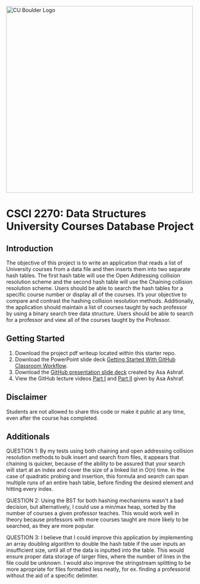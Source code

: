 <img src="https://www.colorado.edu/cs/profiles/express/themes/ucb/images/cu-boulder-logo-text-black.svg" alt="CU Boulder Logo" width="500">

# CSCI 2270: Data Structures <br/> University Courses Database Project

## Introduction
The objective of this project is to write an application that reads a list of University courses from a data file and then inserts them into two separate hash tables. The first hash table will use the Open Addressing collision resolution scheme and the second hash table will use the Chaining collision resolution scheme. Users should be able to search the hash tables for a specific course number or display all of the courses. It’s your objective to compare and contrast the hashing collision resolution methods. Additionally, the application should maintain a list of courses taught by each professor by using a binary search tree data structure. Users should be able to search for a professor and view all of the courses taught by the Professor.

## Getting Started
1. Download the project pdf writeup located within this starter repo.<br/>
2. Download the PowerPoint slide deck [Getting Started With GitHub Classroom Workflow](https://docs.google.com/presentation/d/1B0yZb6twQ_NVL8PripCL7AkeIKSrR8_M/edit?usp=sharing&ouid=115561230768383364768&rtpof=true&sd=true).<br/>
3. Download the [GitHub presentation slide deck](https://drive.google.com/file/d/12mMxMGRrpnkSuz08FUlvkhC-9WJ4JHns/view?usp=sharing) created by Asa Ashraf.<br/>
4. View the GitHub lecture videos [Part I](https://drive.google.com/file/d/1P4iqEbt9Nx68-Nq0FxxpdBZCrbkx5cN3/view?usp=sharing) and [Part II](https://drive.google.com/file/d/1EFYq_qJsV3QNcx_W86nz2KFpQUhSn9jF/view?usp=sharing) given by Asa Ashraf.

## Disclaimer
Students are not allowed to share this code or make it public at any time, even after the course has completed.

## Additionals
QUESTION 1: By my tests using both chaining and open addressing collision resolution methods to bulk insert and search from files, it appears that chaining is quicker, because of the ability to be assured that your search will start at an index and cover the size of a linked list in O(n) time. In the case of quadratic probing and insertion, this formula and search can span multiple runs of an entire hash table, before finding the desired element and hitting every index.

QUESTION 2: Using the BST for both hashing mechanisms wasn't a bad decision, but alternatively, I could use a min/max heap, sorted by the number of courses a given professor teaches. This would work well in theory because professors with more courses taught are more likely to be searched, as they are more popular.

QUESTION 3: I believe that I could improve this application by implementing an array doubling algorithm to double the hash table if the user inputs an insufficient size, until all of the data is inputted into the table. This would ensure proper data storage of larger files, where the number of lines in the file could be unknown. I would also improve the stringstream splitting to be more apropriate for files formatted less neatly, for ex. finding a professorid without the aid of a specific delimiter.
